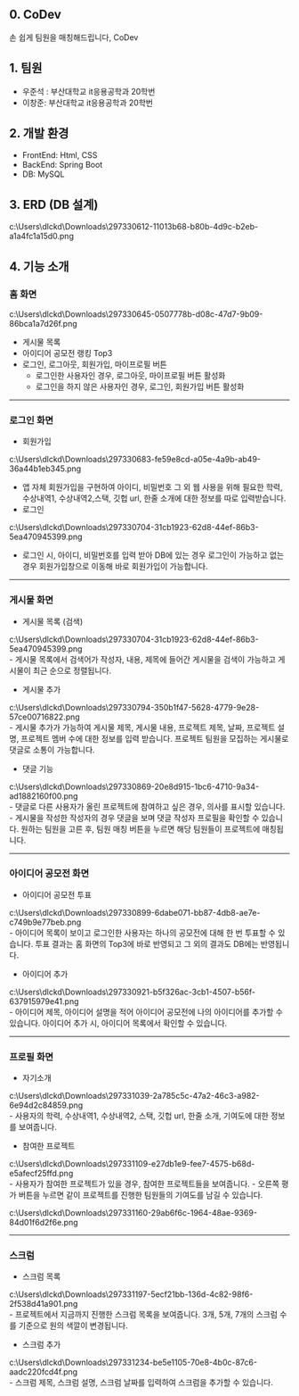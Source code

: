 ## 0. CoDev

손 쉽게 팀원을 매칭해드립니다, CoDev

## 1. 팀원

- 우준석 : 부산대학교 it응용공학과 20학번
- 이창준:  부산대학교 it응용공학과 20학번

## 2. 개발 환경

- FrontEnd: Html, CSS
- BackEnd: Spring Boot
- DB: MySQL

## 3. ERD (DB 설계)

c:\Users\dlckd\Downloads\297330612-11013b68-b80b-4d9c-b2eb-a1a4fc1a15d0.png
## 4.  기능 소개

### 홈 화면

c:\Users\dlckd\Downloads\297330645-0507778b-d08c-47d7-9b09-86bca1a7d26f.png
- 게시물 목록
- 아이디어 공모전 랭킹 Top3
- 로그인, 로그아웃, 회원가입, 마이프로필 버튼
    - 로그인한 사용자인 경우, 로그아웃, 마이프로필 버튼 활성화
    - 로그인을 하지 않은 사용자인 경우,  로그인, 회원가입 버튼 활성화

---

### 로그인 화면

- 회원가입

c:\Users\dlckd\Downloads\297330683-fe59e8cd-a05e-4a9b-ab49-36a44b1eb345.png
- 앱 자체 회원가입을 구현하여 아이디, 비밀번호 그 외 웹 사용을 위해 필요한 학력, 수상내역1, 수상내역2,스택, 깃헙 url, 한줄 소개에 대한 정보를 따로 입력받습니다.
- 로그인

c:\Users\dlckd\Downloads\297330704-31cb1923-62d8-44ef-86b3-5ea470945399.png
- 로그인 시, 아이디, 비밀번호를 입력 받아 DB에 있는 경우 로그인이 가능하고 없는 경우 회원가입창으로 이동해 바로 회원가입이 가능합니다.

---

### 게시물 화면

- 게시물 목록 (검색)
    
c:\Users\dlckd\Downloads\297330704-31cb1923-62d8-44ef-86b3-5ea470945399.png    
    - 게시물 목록에서 검색어가 작성자, 내용, 제목에 들어간 게시물을 검색이 가능하고 게시물이 최근 순으로 정렬됩니다.
- 게시물 추가
    
c:\Users\dlckd\Downloads\297330794-350b1f47-5628-4779-9e28-57ce00716822.png    
    - 게시물 추가가 가능하여 게시물 제목, 게시물 내용, 프로젝트 제목, 날짜, 프로젝트 설명, 프로젝트 멤버 수에 대한 정보를 입력 받습니다. 프로젝트 팀원을 모집하는 게시물로 댓글로 소통이 가능합니다.
- 댓글 기능
    
c:\Users\dlckd\Downloads\297330869-20e8d915-1bc6-4710-9a34-ad1882160f00.png    
    - 댓글로 다른 사용자가 올린 프로젝트에 참여하고 싶은 경우, 의사를 표시할 있습니다.
    - 게시물을 작성한 작성자의 경우 댓글을 보며 댓글 작성자 프로필을 확인할 수 있습니다. 원하는 팀원을 고른 후, 팀원 매칭 버튼을 누르면 해당 팀원들이 프로젝트에 매칭됩니다.

---

### 아이디어 공모전 화면

- 아이디어 공모전 투표
    
c:\Users\dlckd\Downloads\297330899-6dabe071-bb87-4db8-ae7e-c749b9e77beb.png    
    - 아이디어 목록이 보이고 로그인한 사용자는 하나의 공모전에 대해 한 번 투표할 수 있습니다. 투표 결과는 홈 화면의 Top3에 바로 반영되고 그 외의 결과도 DB에는 반영됩니다.
- 아이디어 추가
    
c:\Users\dlckd\Downloads\297330921-b5f326ac-3cb1-4507-b56f-637915979e41.png    
    - 아이디어 제목, 아이디어 설명을 적어 아이디어 공모전에 나의 아이디어를 추가할 수 있습니다. 아이디어 추가 시,  아이디어 목록에서 확인할 수 있습니다.

---

### 프로필 화면

- 자기소개
    
c:\Users\dlckd\Downloads\297331039-2a785c5c-47a2-46c3-a982-6e94d2c84859.png    
    - 사용자의 학력, 수상내역1, 수상내역2, 스택, 깃헙 url, 한줄 소개, 기여도에 대한 정보를 보여줍니다.
- 참여한 프로젝트
    
c:\Users\dlckd\Downloads\297331109-e27db1e9-fee7-4575-b68d-e5afecf25ffd.png    
    - 사용자가 참여한 프로젝트가 있을 경우, 참여한 프로젝트들을 보여줍니다.
    - 오른쪽 평가 버튼을 누르면 같이 프로젝트를 진행한 팀원들의 기여도를 남길 수 있습니다.
        
c:\Users\dlckd\Downloads\297331160-29ab6f6c-1964-48ae-9369-84d01f6d2f6e.png        

---

### 스크럼

- 스크럼 목록
    
c:\Users\dlckd\Downloads\297331197-5ecf21bb-136d-4c82-98f6-2f538d41a901.png    
    - 프로젝트에서 지금까지 진행한 스크럼 목록을 보여줍니다. 3개, 5개, 7개의 스크럼 수를 기준으로 원의 색깔이 변경됩니다.
- 스크럼 추가
    
c:\Users\dlckd\Downloads\297331234-be5e1105-70e8-4b0c-87c6-aadc220fcd4f.png    
    - 스크럼 제목, 스크럼 설명, 스크럼 날짜를 입력하여 스크럼을 추가할 수 있습니다.

